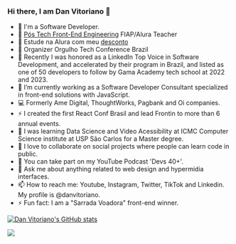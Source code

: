 ### Hi there, I am Dan Vitoriano 👋

- :rocket: I'm a Software Developer.
- 🩷 [Pós Tech Front-End Engineering](https://postech.fiap.com.br/curso/front-end-engineering/) FIAP/Alura Teacher
- 💙 Estude na Alura com meu [desconto](https://postech.fiap.com.br/curso/front-end-engineering/)
- 🌈 Organizer Orgulho Tech Conference Brazil
- 🥇 Recently I was honored as a LinkedIn Top Voice in Software Development, and accelerated by their program in Brazil, and listed as one of 50 developers to follow by Gama Academy tech school at 2022 and 2023.
- 🔭 I’m currently working as a Software Developer Consultant specialized in front-end solutions with JavaScript.
- 💻 Formerly Ame Digital, ThoughtWorks, Pagbank and Oi companies.
- ⚡️ I created the first React Conf Brasil and lead Frontin to more than 6 annual events.
- 🌱 I was learning Data Science and Video Acessibility at ICMC Computer Science institute at USP São Carlos for a Master degree.
- 👯 I love to collaborate on social projects where people can learn code in public.
- 📖 You can take part on my YouTube Podcast 'Devs 40+'.
- 💬 Ask me about anything related to web design and hypermidia interfaces.
- 📫 How to reach me: Youtube, Instagram, Twitter, TikTok and Linkedin. My profile is @danvitoriano.
- ⚡ Fun fact: I am a "Sarrada Voadora" front-end winner.

[![Dan Vitoriano's GitHub stats](https://github-readme-stats.vercel.app/api?username=danvitoriano&show_icons=true)](https://github.com/danvitoriano/github-readme-stats)

<a href="https://github.com/danvitoriano/github-readme-stats"><img align="center" src="https://github-readme-stats.vercel.app/api/top-langs/?username=danvitoriano&langs_count=6" /></a>
